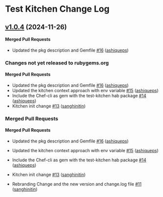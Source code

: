 # Test Kitchen Change Log

<!-- usage documentation: https://expeditor.chef.io/docs/reference/changelog/#common-changelog -->
<!-- latest_release 1.0.4 -->
## [v1.0.4](https://github.com/chef/chef-test-kitchen-enterprise/tree/v1.0.4) (2024-11-26)

#### Merged Pull Requests
- Updated the pkg description and Gemfile [#16](https://github.com/chef/chef-test-kitchen-enterprise/pull/16) ([ashiqueps](https://github.com/ashiqueps))
<!-- latest_release -->

<!-- release_rollup -->
### Changes not yet released to rubygems.org

#### Merged Pull Requests
- Updated the pkg description and Gemfile [#16](https://github.com/chef/chef-test-kitchen-enterprise/pull/16) ([ashiqueps](https://github.com/ashiqueps)) <!-- 1.0.4 -->
- Updated the kitchen context approach with env variable [#15](https://github.com/chef/chef-test-kitchen-enterprise/pull/15) ([ashiqueps](https://github.com/ashiqueps)) <!-- 1.0.3 -->
- Include the Chef-cli as gem with the test-kitchen hab package [#14](https://github.com/chef/chef-test-kitchen-enterprise/pull/14) ([ashiqueps](https://github.com/ashiqueps)) <!-- 1.0.2 -->
- Kitchen init change [#13](https://github.com/chef/chef-test-kitchen-enterprise/pull/13) ([sanghinitin](https://github.com/sanghinitin)) <!-- 1.0.1 -->

### Merged Pull Requests

#### Merged Pull Requests
- Updated the pkg description and Gemfile [#16](https://github.com/chef/chef-test-kitchen-enterprise/pull/16) ([ashiqueps](https://github.com/ashiqueps)) <!-- 1.0.4 -->
- Updated the kitchen context approach with env variable [#15](https://github.com/chef/chef-test-kitchen-enterprise/pull/15) ([ashiqueps](https://github.com/ashiqueps)) <!-- 1.0.3 -->
- Include the Chef-cli as gem with the test-kitchen hab package [#14](https://github.com/chef/chef-test-kitchen-enterprise/pull/14) ([ashiqueps](https://github.com/ashiqueps)) <!-- 1.0.2 -->
- Kitchen init change [#13](https://github.com/chef/chef-test-kitchen-enterprise/pull/13) ([sanghinitin](https://github.com/sanghinitin)) <!-- 1.0.1 -->

- Rebranding Change and  the new version and change.log file [#11](https://github.com/chef/chef-test-kitchen-enterprise/pull/11) ([sanghinitin](https://github.com/sanghinitin)) <!-- 1.0.0 -->
<!-- release_rollup -->

<!-- latest_stable_release -->
<!-- latest_stable_release -->
